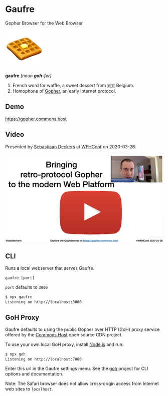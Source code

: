 # Gaufre

Gopher Browser for the Web Browser

![🧇 Waffle Emoji](./public/favicon.ico)

**gaufre** *[noun **goh**-fer]*

1. French word for waffle, a sweet dessert from 🇧🇪 Belgium.
1. Homophone of [Gopher](https://en.wikipedia.org/wiki/Gopher_(protocol)), an early Internet protocol.

## Demo

https://gopher.commons.host

## Video

Presented by [Sebastiaan Deckers](https://twitter.com/sebdeckers) at [WFHConf](gopher://wfhconf.commons.host) on 2020-03-26.

[![Talk about Gopher at WFHConf 2020](./wfhconf-talk.jpg)](https://www.youtube.com/watch?v=4OphAbBnZSs)

## CLI

Runs a local webserver that serves Gaufre.

```shell
gaufre [port]
```

`port` defaults to `3000`

```shell
$ npx gaufre
Listening on http://localhost:3000
```

## GoH Proxy

Gaufre defaults to using the public Gopher over HTTP (GoH) proxy service offered by the [Commons Host](https://commons.host) open source CDN project.

To use your own local GoH proxy, install [Node.js](https://nodejs.org) and run:

```shell
$ npx goh
Listening on http://localhost:7080
```

Enter this url in the Gaufre settings menu. See the [goh](https://gitlab.com/commonshost/goh) project for CLI options and documentation.

Note: The Safari browser does not allow cross-origin access from Internet web sites to `localhost`.
